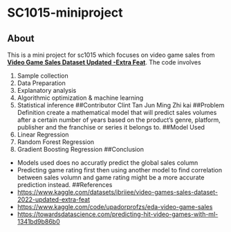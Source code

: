 # SC1015-miniproject
## About
This is a mini project for sc1015 which focuses on video game sales from [**Video Game Sales Dataset Updated -Extra Feat**](https://www.kaggle.com/datasets/ibriiee/video-games-sales-dataset-2022-updated-extra-feat). The code involves
1) Sample collection
2) Data Preparation
3) Explanatory analysis
4) Algorithmic optimization & machine learning
5) Statistical inference
##Contributor
Clint Tan
Jun Ming
Zhi kai
##Problem Definition
create a mathematical model that will predict sales volumes after a certain number of years based on the product’s genre, platform, publisher and the franchise or series it belongs to.
##Model Used
1) Linear Regression
2) Random Forest Regression
3) Gradient Boosting Regression
##Conclusion
- Models used does no accuratly predict the global sales column
- Predicting game rating first then using another model to find correlation between sales volumn and game rating might be a more accurate prediction instead.
##References
- https://www.kaggle.com/datasets/ibriiee/video-games-sales-dataset-2022-updated-extra-feat
- https://www.kaggle.com/code/upadorprofzs/eda-video-game-sales
- https://towardsdatascience.com/predicting-hit-video-games-with-ml-1341bd9b86b0
